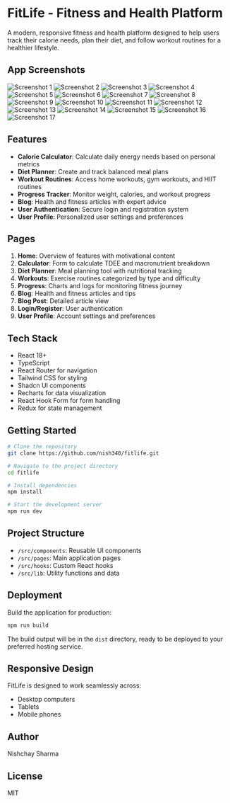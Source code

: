 # FitLife - Fitness and Health Platform

A modern, responsive fitness and health platform designed to help users track their calorie needs, plan their diet, and follow workout routines for a healthier lifestyle.

## App Screenshots

![Screenshot 1](src/assets/one.png)
![Screenshot 2](src/assets/two.png)
![Screenshot 3](src/assets/three.png)
![Screenshot 4](src/assets/four.png)
![Screenshot 5](src/assets/five.png)
![Screenshot 6](src/assets/six.png)
![Screenshot 7](src/assets/seven.png)
![Screenshot 8](src/assets/eight.png)
![Screenshot 9](src/assets/nine.png)
![Screenshot 10](src/assets/ten.png)
![Screenshot 11](src/assets/one%20one.png)
![Screenshot 12](src/assets/one%20two.png)
![Screenshot 13](src/assets/one%20three.png)
![Screenshot 14](src/assets/one%20four.png)
![Screenshot 15](src/assets/one%20five.png)
![Screenshot 16](src/assets/one%20six.png)
![Screenshot 17](src/assets/one%20seven.png)

## Features

- **Calorie Calculator**: Calculate daily energy needs based on personal metrics
- **Diet Planner**: Create and track balanced meal plans
- **Workout Routines**: Access home workouts, gym workouts, and HIIT routines
- **Progress Tracker**: Monitor weight, calories, and workout progress
- **Blog**: Health and fitness articles with expert advice
- **User Authentication**: Secure login and registration system
- **User Profile**: Personalized user settings and preferences

## Pages

1. **Home**: Overview of features with motivational content
2. **Calculator**: Form to calculate TDEE and macronutrient breakdown
3. **Diet Planner**: Meal planning tool with nutritional tracking
4. **Workouts**: Exercise routines categorized by type and difficulty
5. **Progress**: Charts and logs for monitoring fitness journey
6. **Blog**: Health and fitness articles and tips
7. **Blog Post**: Detailed article view
8. **Login/Register**: User authentication
9. **User Profile**: Account settings and preferences

## Tech Stack

- React 18+
- TypeScript
- React Router for navigation
- Tailwind CSS for styling
- Shadcn UI components
- Recharts for data visualization
- React Hook Form for form handling
- Redux for state management

## Getting Started

```bash
# Clone the repository
git clone https://github.com/nish340/fitlife.git 

# Navigate to the project directory
cd fitlife

# Install dependencies
npm install

# Start the development server
npm run dev
```

## Project Structure

- `/src/components`: Reusable UI components
- `/src/pages`: Main application pages
- `/src/hooks`: Custom React hooks
- `/src/lib`: Utility functions and data

## Deployment

Build the application for production:

```bash
npm run build
```

The build output will be in the `dist` directory, ready to be deployed to your preferred hosting service.

## Responsive Design

FitLife is designed to work seamlessly across:
- Desktop computers
- Tablets
- Mobile phones

## Author

Nishchay Sharma

## License

MIT
